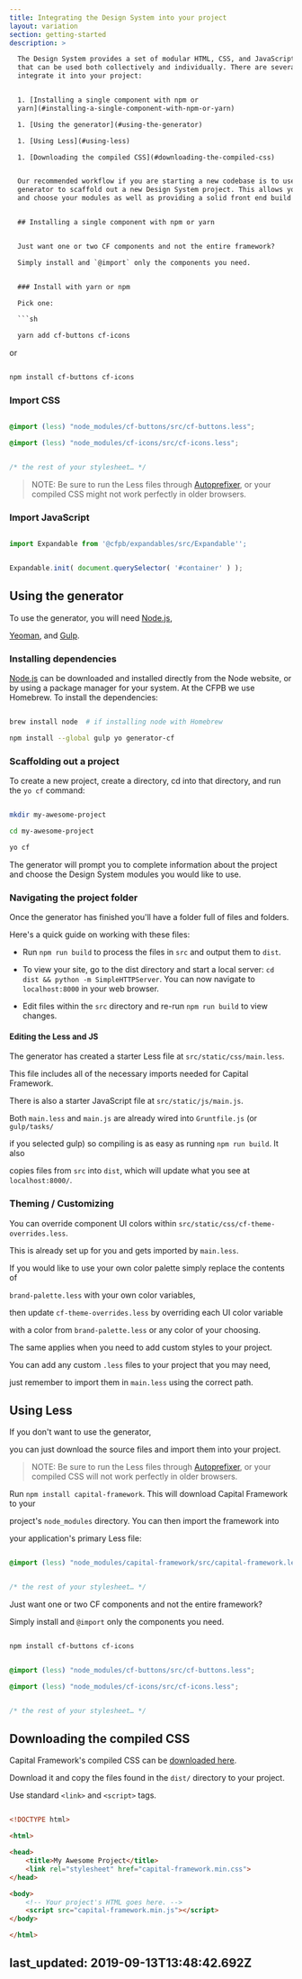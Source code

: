 ```yaml
---
title: Integrating the Design System into your project
layout: variation
section: getting-started
description: >

  The Design System provides a set of modular HTML, CSS, and JavaScript patterns
  that can be used both collectively and individually. There are several ways to
  integrate it into your project:


  1. [Installing a single component with npm or
  yarn](#installing-a-single-component-with-npm-or-yarn)

  1. [Using the generator](#using-the-generator)

  1. [Using Less](#using-less)

  1. [Downloading the compiled CSS](#downloading-the-compiled-css)


  Our recommended workflow if you are starting a new codebase is to use the
  generator to scaffold out a new Design System project. This allows you to pick
  and choose your modules as well as providing a solid front end build process.


  ## Installing a single component with npm or yarn


  Just want one or two CF components and not the entire framework?

  Simply install and `@import` only the components you need.


  ### Install with yarn or npm

  Pick one:

  ```sh

  yarn add cf-buttons cf-icons

  ```

  or

  ```sh

  npm install cf-buttons cf-icons

  ```


  ### Import CSS

  ```css

  @import (less) "node_modules/cf-buttons/src/cf-buttons.less";

  @import (less) "node_modules/cf-icons/src/cf-icons.less";


  /* the rest of your stylesheet… */

  ```


  > NOTE: Be sure to run the Less files through
    [Autoprefixer](https://github.com/postcss/autoprefixer),
    or your compiled CSS might not work perfectly in older browsers.

  ### Import JavaScript

  ```js

  import Expandable from '@cfpb/expandables/src/Expandable'';


  Expandable.init( document.querySelector( '#container' ) );

  ```



  ## Using the generator


  To use the generator, you will need [Node.js](http://nodejs.org/),

  [Yeoman](http://yeoman.io/), and [Gulp](http://gulpjs.com/).


  ### Installing dependencies


  [Node.js](http://nodejs.org/) can be downloaded and installed directly from
  the Node website, or by using a package manager for your system. At the CFPB
  we use Homebrew. To install the dependencies:


  ```sh

  brew install node  # if installing node with Homebrew

  npm install --global gulp yo generator-cf

  ```


  ### Scaffolding out a project


  To create a new project, create a directory, cd into that directory, and run
  the `yo cf` command:


  ```sh

  mkdir my-awesome-project

  cd my-awesome-project

  yo cf

  ```


  The generator will prompt you to complete information about the project and
  choose the Design System modules you would like to use.


  ### Navigating the project folder


  Once the generator has finished you'll have a folder full of files and
  folders.

  Here's a quick guide on working with these files:


  - Run `npm run build` to process the files in `src` and output them to `dist`.

  - To view your site, go to the dist directory and start a local server: `cd
  dist && python -m SimpleHTTPServer`. You can now navigate to `localhost:8000`
  in your web browser.

  - Edit files within the `src` directory and re-run `npm run build` to view
  changes.


  #### Editing the Less and JS


  The generator has created a starter Less file at `src/static/css/main.less`.

  This file includes all of the necessary imports needed for Capital Framework.

  There is also a starter JavaScript file at `src/static/js/main.js`.

  Both `main.less` and `main.js` are already wired into `Gruntfile.js` (or
  `gulp/tasks/`

  if you selected gulp) so compiling is as easy as running `npm run build`. It
  also

  copies files from `src` into `dist`, which will update what you see at
  `localhost:8000/`.


  ### Theming / Customizing


  You can override component UI colors within
  `src/static/css/cf-theme-overrides.less`.

  This is already set up for you and gets imported by `main.less`.

  If you would like to use your own color palette simply replace the contents of

  `brand-palette.less` with your own color variables,

  then update `cf-theme-overrides.less` by overriding each UI color variable

  with a color from `brand-palette.less` or any color of your choosing.


  The same applies when you need to add custom styles to your project.

  You can add any custom `.less` files to your project that you may need,

  just remember to import them in `main.less` using the correct path.


  ## Using Less


  If you don't want to use the generator,

  you can just download the source files and import them into your project.


  > NOTE: Be sure to run the Less files through
    [Autoprefixer](https://github.com/postcss/autoprefixer),
    or your compiled CSS will
    not work perfectly in older browsers.

  Run `npm install capital-framework`. This will download Capital Framework to
  your

  project's `node_modules` directory. You can then import the framework into

  your application's primary Less file:


  ```css

  @import (less) "node_modules/capital-framework/src/capital-framework.less";


  /* the rest of your stylesheet… */

  ```


  Just want one or two CF components and not the entire framework?

  Simply install and `@import` only the components you need.


  ```sh

  npm install cf-buttons cf-icons

  ```


  ```css

  @import (less) "node_modules/cf-buttons/src/cf-buttons.less";

  @import (less) "node_modules/cf-icons/src/cf-icons.less";


  /* the rest of your stylesheet… */

  ```


  ## Downloading the compiled CSS


  Capital Framework's compiled CSS can be <a class="cf-download"
  href="https://npmcdn.com/capital-framework/dist/">downloaded here</a>.

  Download it and copy the files found in the `dist/` directory to your project.

  Use standard `<link>` and `<script>` tags.


  ```html

  <!DOCTYPE html>

  <html>

  <head>
      <title>My Awesome Project</title>
      <link rel="stylesheet" href="capital-framework.min.css">
  </head>

  <body>
      <!-- Your project's HTML goes here. -->
      <script src="capital-framework.min.js"></script>
  </body>

  </html>

  ```
last_updated: 2019-09-13T13:48:42.692Z
---
```


